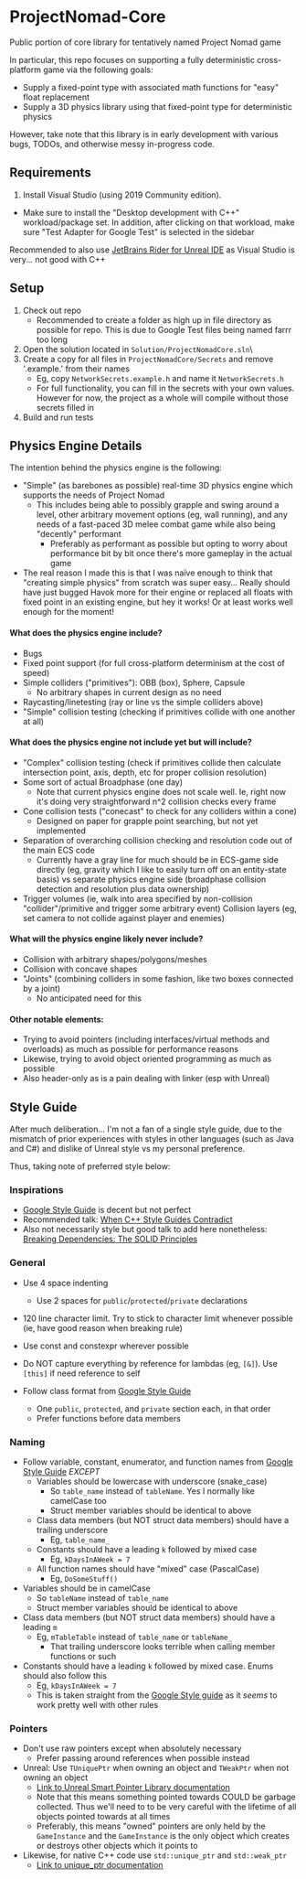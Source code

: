 # ProjectNomad-Core
Public portion of core library for tentatively named Project Nomad game

In particular, this repo focuses on supporting a fully deterministic cross-platform game via the following goals:
- Supply a fixed-point type with associated math functions for "easy" float replacement
- Supply a 3D physics library using that fixed-point type for deterministic physics

However, take note that this library is in early development with various bugs, TODOs, and otherwise messy 
in-progress code.

## Requirements
1. Install Visual Studio (using 2019 Community edition).
- Make sure to install the "Desktop development with C++" workload/package set. In addition, after clicking on that workload, make sure "Test Adapter for Google Test" 
is selected in the sidebar

Recommended to also use [JetBrains Rider for Unreal IDE](https://www.jetbrains.com/lp/rider-unreal/) as Visual Studio is very... not good with C++

## Setup
1. Check out repo
   - Recommended to create a folder as high up in file directory as possible for repo. This is due to
     Google Test files being named farrr too long
2. Open the solution located in `Solution/ProjectNomadCore.sln`\
3. Create a copy for all files in `ProjectNomadCore/Secrets` and remove '.example.' from their names
    - Eg, copy `NetworkSecrets.example.h` and name it `NetworkSecrets.h`
    - For full functionality, you can fill in the secrets with your own values. However for now, 
        the project as a whole will compile without those secrets filled in
4. Build and run tests

## Physics Engine Details

The intention behind the physics engine is the following:
- "Simple" (as barebones as possible) real-time 3D physics engine which supports the needs of Project Nomad
  - This includes being able to possibly grapple and swing around a level, other arbitrary movement options 
  (eg, wall running), and any needs of a fast-paced 3D melee combat game while also being "decently" performant
    - Preferably as performant as possible  but opting to worry about performance bit by bit once there's more gameplay in the actual game
- The real reason I made this is that I was naïve enough to think that "creating simple physics" from scratch was super easy… Really should have just bugged Havok more for their engine or replaced all floats with fixed point in an existing engine, but hey it works! Or at least works well enough for the moment!

#### What does the physics engine include?
- Bugs
- Fixed point support (for full cross-platform determinism at the cost of speed)
- Simple colliders ("primitives"): OBB (box), Sphere, Capsule
  - No arbitrary shapes in current design as no need
- Raycasting/linetesting (ray or line vs the simple colliders above)
- "Simple" collision testing (checking if primitives collide with one another at all)

#### What does the physics engine not include yet but will include?
- "Complex" collision testing (check if primitives collide then calculate intersection point, axis, depth, etc for proper collision resolution)
- Some sort of actual Broadphase (one day)
  - Note that current physics engine does not scale well. Ie, right now it's doing very straightforward n^2 collision checks every frame
- Cone collision tests ("conecast" to check for any colliders within a cone)
  - Designed on paper for grapple point searching, but not yet implemented
- Separation of overarching collision checking and resolution code out of the main ECS code
  - Currently have a gray line for much should be in ECS-game side directly (eg, gravity which I like to easily turn off on an entity-state basis) vs separate physics engine side (broadphase collision detection and resolution plus data ownership)
- Trigger volumes (ie, walk into area specified by non-collision "collider"/primitive and trigger some arbitrary event)
Collision layers (eg, set camera to not collide against player and enemies)

#### What will the physics engine likely never include?
- Collision with arbitrary shapes/polygons/meshes
- Collision with concave shapes
- "Joints" (combining colliders in some fashion, like two boxes connected by a joint)
  - No anticipated need for this

#### Other notable elements:
- Trying to avoid pointers (including interfaces/virtual methods and overloads) as much as possible for performance reasons
- Likewise, trying to avoid object oriented programming as much as possible
- Also header-only as is a pain dealing with linker (esp with Unreal)

## Style Guide

After much deliberation... I'm not a fan of a single style guide, due to the mismatch of prior
experiences with styles in other languages (such as Java and C#) and dislike of Unreal style
vs my personal preference.

Thus, taking note of preferred style below:

### Inspirations
- [Google Style Guide](https://google.github.io/styleguide/cppguide.html) is decent but not perfect
- Recommended talk: [When C++ Style Guides Contradict](https://www.youtube.com/watch?v=WRQ1xqYBKgc)
- Also not necessarily style but good talk to add here nonetheless: [Breaking Dependencies: The SOLID Principles](https://www.youtube.com/watch?v=Ntraj80qN2k)

### General
- Use 4 space indenting
  - Use 2 spaces for `public`/`protected`/`private` declarations
- 120 line character limit. Try to stick to character limit whenever possible (ie, have good reason when breaking rule)

- Use const and constexpr wherever possible
- Do NOT capture everything by reference for lambdas (eg, `[&]`). Use `[this]` if need reference to self
- Follow class format from [Google Style Guide](https://google.github.io/styleguide/cppguide.html#Class_Format)
  - One `public`, `protected`, and `private` section each, in that order
  - Prefer functions before data members

### Naming
- Follow variable, constant, enumerator, and function names from 
  [Google Style Guide](https://google.github.io/styleguide/cppguide.html#Variable_Names) *EXCEPT* 
  - Variables should be lowercase with underscore (snake_case)
    - So `table_name` instead of `tableName`. Yes I normally like camelCase too
    - Struct member variables should be identical to above
  - Class data members (but NOT struct data members) should have a trailing underscore
    - Eg, `table_name_`
  - Constants should have a leading `k` followed by mixed case
    - Eg, `kDaysInAWeek = 7`
  - All function names should have "mixed" case (PascalCase)
    - Eg, `DoSomeStuff()`
- Variables should be in camelCase
  - So `tableName` instead of `table_name`
  - Struct member variables should be identical to above
- Class data members (but NOT struct data members) should have a leading `m`
  - Eg, `mTableTable` instead of `table_name` or `tableName_`
    - That trailing underscore looks terrible when calling member functions or such
- Constants should have a leading `k` followed by mixed case. Enums should also follow this
  - Eg, `kDaysInAWeek = 7`
  - This is taken straight from the [Google Style guide](https://google.github.io/styleguide/cppguide.html#Constant_Names)
    as it _seems_ to work pretty well with other rules

### Pointers
- Don't use raw pointers except when absolutely necessary 
  - Prefer passing around references when possible instead
- Unreal: Use `TUniquePtr` when owning an object and `TWeakPtr` when not owning an object
  - [Link to Unreal Smart Pointer Library documentation](https://docs.unrealengine.com/4.27/en-US/ProgrammingAndScripting/ProgrammingWithCPP/UnrealArchitecture/SmartPointerLibrary/)
  - Note that this means something pointed towards COULD be garbage collected. Thus we'll need to
    to be very careful with the lifetime of all objects pointed towards at all times
  - Preferably, this means "owned" pointers are only held by the `GameInstance` and the 
    `GameInstance` is the only object which creates or destroys other objects which it points to
- Likewise, for native C++ code use `std::unique_ptr` and `std::weak_ptr`
  - [Link to unique_ptr documentation](https://en.cppreference.com/w/cpp/memory/unique_ptr)